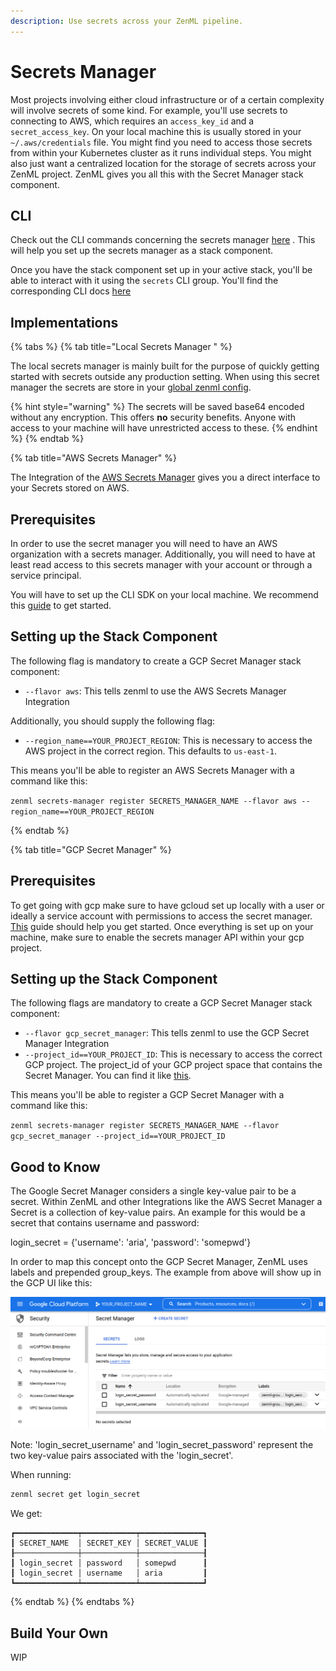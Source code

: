 ```yaml
---
description: Use secrets across your ZenML pipeline.
---
```


# Secrets Manager

Most projects involving either cloud infrastructure or of a certain complexity
will involve secrets of some kind. For example, you'll use secrets to connecting
to AWS, which requires an `access_key_id` and a `secret_access_key`. On your
local machine this is usually stored in your `~/.aws/credentials` file.
You might find you need to access those secrets from within your Kubernetes
cluster as it runs individual steps. You might also just want a centralized
location for the storage of secrets across your ZenML project. ZenML gives you
all this with the Secret Manager stack component.

## CLI

Check out the CLI commands concerning the secrets manager
[here](https://apidocs.zenml.io/latest/cli/#zenml.cli--setting-up-a-secrets-manager)
. This will help you set up the secrets manager as a stack component.

Once you have the stack component set up in your active stack, you'll be able to
interact with it using the `secrets` CLI group. You'll find the corresponding
CLI docs [here](https://apidocs.zenml.io/latest/cli/#zenml.cli--using-secrets)

## Implementations

{% tabs %}
{% tab title="Local Secrets Manager " %}

The local secrets manager is mainly built for the purpose of quickly getting
started with secrets outside any production setting. When using this secret
manager the secrets are store in your
[global zenml config](../developer-guide/repo-and-config.md#config).

{% hint style="warning" %}
The secrets will be saved base64 encoded without any encryption.
This offers **no** security benefits. Anyone with access to your machine will
have unrestricted access to these.
{% endhint %}
{% endtab %}

{% tab title="AWS Secrets Manager" %}

The Integration of the [AWS Secrets Manager](Southernlights#1942) gives you a
direct interface to your Secrets stored on AWS.

## Prerequisites

In order to use the secret manager you will need to have an AWS organization
with a secrets manager. Additionally, you will need to have at least read access
to this secrets manager with your account or through a service principal.

You will have to set up the CLI SDK on your local machine. We recommend this
[guide](https://docs.aws.amazon.com/sdk-for-java/v1/developer-guide/setup-credentials.html)
to get started.

## Setting up the Stack Component

The following flag is mandatory to create a GCP Secret Manager stack component:

* `--flavor aws`: This tells zenml to use the AWS Secrets Manager Integration

Additionally, you should supply the following flag:

* `--region_name==YOUR_PROJECT_REGION`: This is necessary to access the AWS
  project in the correct region.
  This defaults to `us-east-1`.

This means you'll be able to register an AWS Secrets Manager with a command like
this:

`zenml secrets-manager register SECRETS_MANAGER_NAME --flavor aws --region_name==YOUR_PROJECT_REGION`

{% endtab %}

{% tab title="GCP Secret Manager" %}

## Prerequisites

To get going with gcp make sure to have gcloud set up locally with a user or 
ideally a service account with permissions to access the secret manager. 
[This](https://cloud.google.com/sdk/docs/install-sdk) guide should help you get 
started. Once everything is set up on your machine, make sure to enable the 
secrets manager API within your gcp project.

## Setting up the Stack Component

The following flags are mandatory to create a GCP Secret Manager stack
component:

* `--flavor gcp_secret_manager`: This tells zenml to use the GCP Secret Manager
  Integration
* `--project_id==YOUR_PROJECT_ID`: This is necessary to access the correct GCP
  project. The project_id of your GCP project space that contains the
  Secret Manager. You can find it
  like [this](https://support.google.com/googleapi/answer/7014113?hl=en).

This means you'll be able to register a GCP Secret Manager with a command like
this:

`zenml secrets-manager register SECRETS_MANAGER_NAME --flavor gcp_secret_manager --project_id==YOUR_PROJECT_ID`

## Good to Know

The Google Secret Manager considers a single key-value pair to be a secret.
Within ZenML and other
Integrations like the AWS Secret Manager a Secret is a collection of key-value
pairs.
An example for this would be a secret that contains username and password:

login_secret = {'username': 'aria', 'password': 'somepwd'}

In order to map this concept onto the GCP Secret Manager, ZenML uses labels and
prepended group_keys.
The example from above will show up in the GCP UI like this:

![GCP UI](../assets/stack_components/secret_manager/GCP_SM.png)

Note: 'login_secret_username' and 'login_secret_password' represent the two
key-value pairs associated
with the 'login_secret'.

When running:

```bash
zenml secret get login_secret
```

We get:

```
┏━━━━━━━━━━━━━━┯━━━━━━━━━━━━┯━━━━━━━━━━━━━━┓
┃ SECRET_NAME  │ SECRET_KEY │ SECRET_VALUE ┃
┠──────────────┼────────────┼──────────────┨
┃ login_secret │ password   │ somepwd      ┃
┃ login_secret │ username   │ aria         ┃
┗━━━━━━━━━━━━━━┷━━━━━━━━━━━━┷━━━━━━━━━━━━━━┛
```

{% endtab %}
{% endtabs %}

## Build Your Own

WIP
